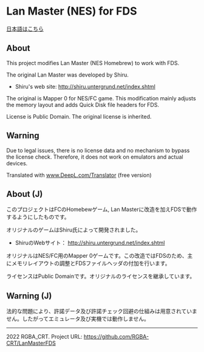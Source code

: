 # Lan Master (NES) for FDS
[日本語はこちら](#about-j)
## About
This project modifies Lan Master (NES Homebrew) to work with FDS.

The original Lan Master was developed by Shiru.
   - Shiru's web site: http://shiru.untergrund.net/index.shtml

The original is Mapper 0 for NES/FC game. This modification mainly adjusts the memory layout and adds Quick Disk file headers for FDS.

License is Public Domain. The original license is inherited.

## Warning
Due to legal issues, there is no license data and no mechanism to bypass the license check. Therefore, it does not work on emulators and actual devices.

Translated with www.DeepL.com/Translator (free version)

## About (J)
このプロジェクトはFCのHomebewゲーム, Lan Masterに改造を加えFDSで動作するようにしたものです。

オリジナルのゲームはShiru氏によって開発されました。
   - ShiruのWebサイト： http://shiru.untergrund.net/index.shtml

オリジナルはNES/FC用のMapper 0ゲームです。この改造ではFDSのため、主にメモリレイアウトの調整とFDSファイルヘッダの付加を行います。

ライセンスはPublic Domainです。オリジナルのライセンスを継承しています。

## Warning (J)
法的な問題により、許諾データ及び許諾チェック回避の仕組みは用意されていません。したがってエミュレータ及び実機では動作しません。

------------
2022 RGBA_CRT.
Project URL: https://github.com/RGBA-CRT/LanMasterFDS